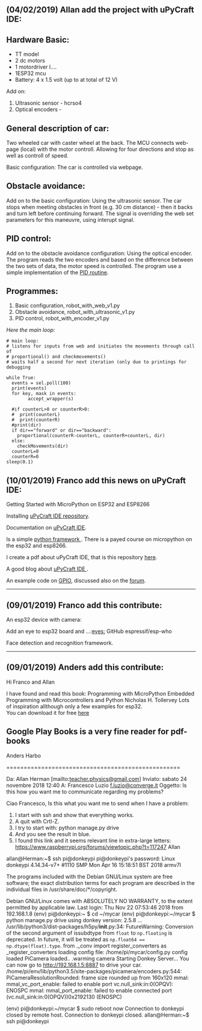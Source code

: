 

(04/02/2019) Allan  add  the project with uPyCraft IDE:
---------------------------------------------


Hardware Basic:
-----------------
* TT model
* 2 dc motors
* 1 motordriver l....
* 1ESP32 mcu
* Battery: 4 x 1.5 volt (up to at total of 12 V)

Add on:
1. Ultrasonic sensor - hcrso4
2. Optical encoders - 

General description of car:
--------------------------
Two wheeled car with caster wheel at the back.
The MCU connects web-page (local) with the motor controll. 
Allowing for four directions and stop as well as controll of speed.

Basic configuration:
The car is controlled via webpage. 

Obstacle avoidance:
-------------------
Add on to the basic configuration: Using the ultrasonic sensor. 
The car stops when meeting obstacles in front (e.g. 30 cm distance) - then 
it backs and turn left before continuing forward. The signal is 
overriding the web set parameters for this maneuvre, using interupt signal.

PID control:
------------
Add on to the obstacle avoidance configuration: Using the optical encoder. 
The program reads the two encoders and based on the difference between 
the two sets of data, the motor speed is controlled. 
The program use a simple implementation of the [PID routine](https://en.wikipedia.org/wiki/PID_controller).

Programmes:
-----------
1. Basic configuration, robot_with_web_v1.py
2. Obstacle avoidance, robot_with_ultrasonic_v1.py
3. PID control, robot_with_encoder_v1.py
 
*Here the main loop:*
~~~~
# main loop:
# listens for inputs from web and initiates the movements through call of 
# proportional() and checkmovements()
# waits half a second for next iteration (only due to printings for debugging

while True:
  events = sel.poll(100)
  print(events)
  for key, mask in events:
        accept_wrapper(s)
  
  #if counterL>0 or counterR>0:
  #  print(counterL)
  #  print(counterR)
  #print(dir)
  if dir=="forward" or dir=="backward":
    proportional(counterR-counterL, counterR+counterL, dir)
  else:
    checkMovements(dir)  
  counterL=0
  counterR=0
sleep(0.1)
~~~~


(10/01/2019) Franco add  this news on uPyCraft IDE:
---------------------------------------------


Getting Started with MicroPython on ESP32 and ESP8266

Installing [uPyCraft IDE  repository](https://github.com/DFRobot/uPyCraft).

Documentation on [uPyCraft IDE](http://docs.dfrobot.com/upycraft/).

Is a simple  [python framework ](https://randomnerdtutorials.com/getting-started-micropython-esp32-esp8266/).
There is a payed course on micropython on the esp32 and esp8266.

I create a pdf about uPyCraft IDE, that is this repository [here](https://github.com/scarimp/allan_donkey_car/blob/master/uPyCraft%20IDE_MicroPython%20on%20ESP32%20and%20ESP8266.pdf).

A good blog about [uPyCraft IDE ](https://techtutorialsx.com/2017/07/20/esp32-micropython-getting-started-with-the-upycraft-ide/).

An example code on [GPIO](https://randomnerdtutorials.com/micropython-gpios-esp32-esp8266/), discussed also on the [forum](https://www.dfrobot.com/forum/viewtopic.php?f=20&t=16123).


----------------------------------------------------------------------------------------------------------
(09/01/2019) Franco add  this contribute:
---------------------------------------------
An esp32 device with camera:

Add an eye to esp32 board and ...:[eyes:](https://github.com/espressif/esp-who/blob/master/docs/en/get-started/ESP-EYE_V2.0_Getting_Started_Guide.md)
GitHub espressif/esp-who

Face detection and recognition framework. 

---------------------------------------------

(09/01/2019) Anders add  this contribute:
------------------------------------------
Hi Franco and Allan

I have found and read this book: 
Programming with MicroPython Embedded Programming with Microcontrollers and Python Nicholas H. Tollervey
Lots of inspiration allthough only a few examples for esp32.  
You can download it for free [here](http://www.allitebooks.in/programming-with-micropython/)


Google Play Books is a very fine reader for pdf-books
-- 
Anders Harbo

==================================================


Da: Allan Herman [mailto:teacher.physics@gmail.com] 
Inviato: sabato 24 novembre 2018 12:40
A: Francesco Luzio <f.luzio@converge.it>
Oggetto: Is this how you want me to communicate regarding my problems?

Ciao Francesco,
Is this what you want me to send when I have a problem:
1) I start with ssh and show that everything works.
2) A quit with Crtl-Z.
3) I try to start with: python manage.py drive
4) And you see the result in blue.
5) I found this link and it seems relevant line in extra-large letters:
https://www.raspberrypi.org/forums/viewtopic.php?t=117247
Allan


allan@Herman:~$ ssh pi@donkeypi
pi@donkeypi's password: 
Linux donkeypi 4.14.34-v7+ #1110 SMP Mon Apr 16 15:18:51 BST 2018 armv7l

The programs included with the Debian GNU/Linux system are free software;
the exact distribution terms for each program are described in the
individual files in /usr/share/doc/*/copyright.

Debian GNU/Linux comes with ABSOLUTELY NO WARRANTY, to the extent
permitted by applicable law.
Last login: Thu Nov 22 07:53:46 2018 from 192.168.1.8
(env) pi@donkeypi:~ $ cd ~/mycar
(env) pi@donkeypi:~/mycar $ python manage.py drive
using donkey version: 2.5.8 ...
/usr/lib/python3/dist-packages/h5py/__init__.py:34: FutureWarning: Conversion of the second argument of issubdtype from `float` to `np.floating` is deprecated. In future, it will be treated as `np.float64 == np.dtype(float).type`.
  from ._conv import register_converters as _register_converters
loading config file: /home/pi/mycar/config.py
config loaded
PiCamera loaded.. .warming camera
Starting Donkey Server...
You can now go to http://192.168.1.5:8887 to drive your car.
/home/pi/env/lib/python3.5/site-packages/picamera/encoders.py:544: PiCameraResolutionRounded: frame size rounded up from 160x120 
mmal: mmal_vc_port_enable: failed to enable port 
vc.null_sink:in:0(OPQV): ENOSPC
mmal: mmal_port_enable: failed to enable connected port (vc.null_sink:in:0(OPQV))0x2192130 (ENOSPC)

(env) pi@donkeypi:~/mycar $ sudo reboot now
Connection to donkeypi closed by remote host.
Connection to donkeypi closed.
allan@Herman:~$ ssh pi@donkeypi
